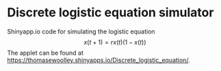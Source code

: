 # Discrete logistic equation simulator
Shinyapp.io code for simulating the logistic equation
$$x(t+1)=rx(t)(1-x(t))$$
The applet can be found at https://thomasewoolley.shinyapps.io/Discrete_logistic_equation/.

